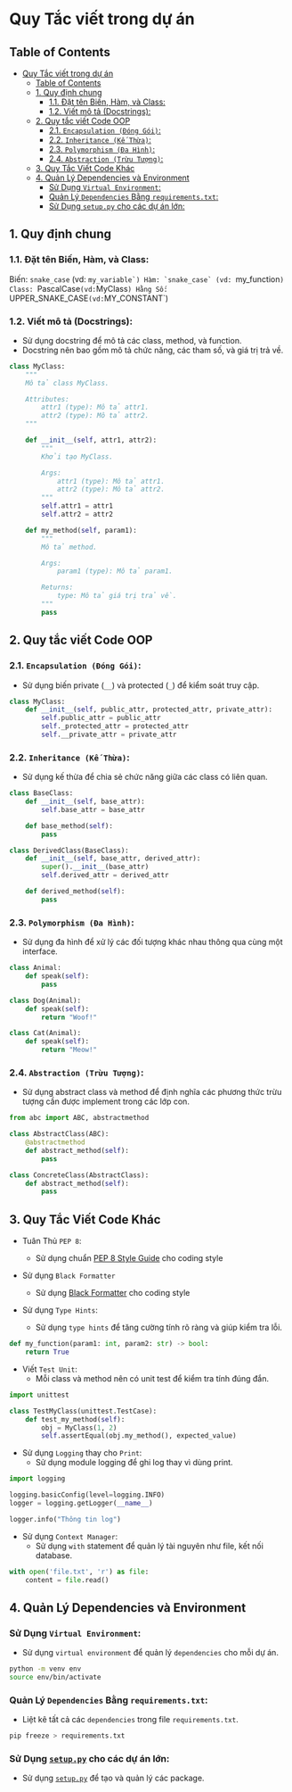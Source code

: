 # Quy Tắc viết trong dự án

## Table of Contents

- [Quy Tắc viết trong dự án](#quy-tắc-viết-trong-dự-án)
  - [Table of Contents](#table-of-contents)
  - [1. Quy định chung](#1-quy-định-chung)
    - [1.1. Đặt tên Biến, Hàm, và Class:](#11-đặt-tên-biến-hàm-và-class)
    - [1.2. Viết mô tả (Docstrings):](#12-viết-mô-tả-docstrings)
  - [2. Quy tắc viết Code OOP](#2-quy-tắc-viết-code-oop)
    - [2.1. `Encapsulation (Đóng Gói)`:](#21-encapsulation-đóng-gói)
    - [2.2. `Inheritance (Kế Thừa)`:](#22-inheritance-kế-thừa)
    - [2.3. `Polymorphism (Đa Hình)`:](#23-polymorphism-đa-hình)
    - [2.4. `Abstraction (Trừu Tượng)`:](#24-abstraction-trừu-tượng)
  - [3. Quy Tắc Viết Code Khác](#3-quy-tắc-viết-code-khác)
  - [4. Quản Lý Dependencies và Environment](#4-quản-lý-dependencies-và-environment)
    - [Sử Dụng `Virtual Environment`:](#sử-dụng-virtual-environment)
    - [Quản Lý `Dependencies` Bằng `requirements.txt`:](#quản-lý-dependencies-bằng-requirementstxt)
    - [Sử Dụng `setup.py` cho các dự án lớn:](#sử-dụng-setuppy-cho-các-dự-án-lớn)

## 1. Quy định chung

### 1.1. Đặt tên Biến, Hàm, và Class:

Biến: `snake_case` (vd: `` my_variable`)
Hàm: `snake_case` (vd:  ``my_function`)
Class: `PascalCase`(vd:`MyClass`)
Hằng Số: `UPPER_SNAKE_CASE`(vd:`MY_CONSTANT`)

### 1.2. Viết mô tả (Docstrings):

- Sử dụng docstring để mô tả các class, method, và function.
- Docstring nên bao gồm mô tả chức năng, các tham số, và giá trị trả về.

```py
class MyClass:
    """
    Mô tả class MyClass.

    Attributes:
        attr1 (type): Mô tả attr1.
        attr2 (type): Mô tả attr2.
    """

    def __init__(self, attr1, attr2):
        """
        Khởi tạo MyClass.

        Args:
            attr1 (type): Mô tả attr1.
            attr2 (type): Mô tả attr2.
        """
        self.attr1 = attr1
        self.attr2 = attr2

    def my_method(self, param1):
        """
        Mô tả method.

        Args:
            param1 (type): Mô tả param1.

        Returns:
            type: Mô tả giá trị trả về.
        """
        pass
```

## 2. Quy tắc viết Code OOP

### 2.1. `Encapsulation (Đóng Gói)`:

- Sử dụng biến private (`__`) và protected (`_`) để kiểm soát truy cập.

```py
class MyClass:
    def __init__(self, public_attr, protected_attr, private_attr):
        self.public_attr = public_attr
        self._protected_attr = protected_attr
        self.__private_attr = private_attr
```

### 2.2. `Inheritance (Kế Thừa)`:

- Sử dụng kế thừa để chia sẻ chức năng giữa các class có liên quan.

```py
class BaseClass:
    def __init__(self, base_attr):
        self.base_attr = base_attr

    def base_method(self):
        pass
```

```py
class DerivedClass(BaseClass):
    def __init__(self, base_attr, derived_attr):
        super().__init__(base_attr)
        self.derived_attr = derived_attr

    def derived_method(self):
        pass
```

### 2.3. `Polymorphism (Đa Hình)`:

- Sử dụng đa hình để xử lý các đối tượng khác nhau thông qua cùng một interface.

```py
class Animal:
    def speak(self):
        pass

class Dog(Animal):
    def speak(self):
        return "Woof!"

class Cat(Animal):
    def speak(self):
        return "Meow!"
```

### 2.4. `Abstraction (Trừu Tượng)`:

- Sử dụng abstract class và method để định nghĩa các phương thức trừu tượng cần được implement trong các lớp con.

```py
from abc import ABC, abstractmethod

class AbstractClass(ABC):
    @abstractmethod
    def abstract_method(self):
        pass
```

```py
class ConcreteClass(AbstractClass):
    def abstract_method(self):
        pass
```

## 3. Quy Tắc Viết Code Khác

- Tuân Thủ `PEP 8`:

  - Sử dụng chuẩn [PEP 8 Style Guide](https://peps.python.org/pep-0008/) cho coding style

- Sử dụng `Black Formatter`

  - Sử dụng [Black Formatter](https://marketplace.visualstudio.com/items?itemName=ms-python.black-formatter) cho coding style

- Sử dụng `Type Hints`:

  - Sử dụng `type hints` để tăng cường tính rõ ràng và giúp kiểm tra lỗi.

```py
def my_function(param1: int, param2: str) -> bool:
    return True
```

- Viết `Test Unit`:
  - Mỗi class và method nên có unit test để kiểm tra tính đúng đắn.

```py
import unittest

class TestMyClass(unittest.TestCase):
    def test_my_method(self):
        obj = MyClass(1, 2)
        self.assertEqual(obj.my_method(), expected_value)
```

- Sử dụng `Logging` thay cho `Print`:
  - Sử dụng module logging để ghi log thay vì dùng print.

```py
import logging

logging.basicConfig(level=logging.INFO)
logger = logging.getLogger(__name__)

logger.info("Thông tin log")
```

- Sử dụng `Context Manager`:
  - Sử dụng `with` statement để quản lý tài nguyên như file, kết nối database.

```py
with open('file.txt', 'r') as file:
    content = file.read()
```

## 4. Quản Lý Dependencies và Environment

### Sử Dụng `Virtual Environment`:

- Sử dụng `virtual environment` để quản lý `dependencies` cho mỗi dự án.

```sh
python -m venv env
source env/bin/activate
```

### Quản Lý `Dependencies` Bằng `requirements.txt`:

- Liệt kê tất cả các `dependencies` trong file `requirements.txt`.

```sh
pip freeze > requirements.txt
```

### Sử Dụng [`setup.py`](https://pythonhosted.org/an_example_pypi_project/setuptools.html) cho các dự án lớn:

- Sử dụng [`setup.py`](setup.example.py) để tạo và quản lý các package.
